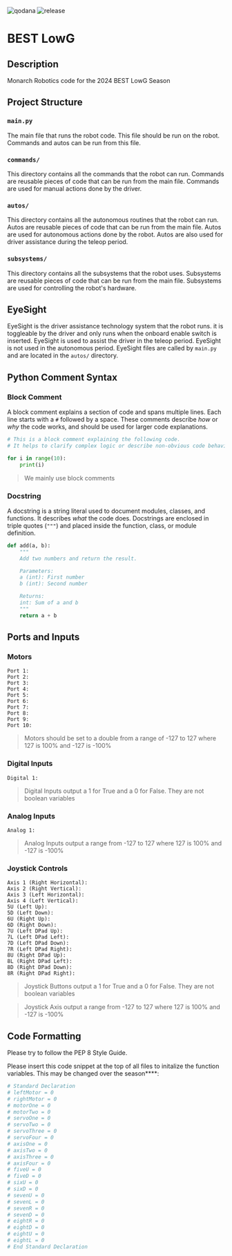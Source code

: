 ![qodana](https://gitlab.com/monarch-robotics/best-lowg/best-lowg/badges/main/pipeline.svg) ![release](https://gitlab.com/monarch-robotics/best-lowg/best-lowg/-/badges/release.svg)
# BEST LowG
## **Description**
Monarch Robotics code for the 2024 BEST LowG Season
## **Project Structure**
### `main.py`
The main file that runs the robot code. This file should be run on the robot.
Commands and autos can be run from this file.
### `commands/`
This directory contains all the commands that the robot can run. Commands are reusable pieces of code that can be run from the main file. Commands are used for manual actions done by the driver.
### `autos/`
This directory contains all the autonomous routines that the robot can run. Autos are reusable pieces of code that can be run from the main file. Autos are used for autonomous actions done by the robot. Autos are also used for driver assistance during the teleop period.
### `subsystems/`
This directory contains all the subsystems that the robot uses. Subsystems are reusable pieces of code that can be run from the main file. Subsystems are used for controlling the robot's hardware.
## **EyeSight**
EyeSight is the driver assistance technology system that the robot runs. it is toggleable by the driver and only runs when the onboard enable switch is inserted. EyeSight is used to assist the driver in the teleop period. EyeSight is not used in the autonomous period. EyeSight files are called by `main.py` and are located in the `autos/` directory.
## **Python Comment Syntax**
### Block Comment
A block comment explains a section of code and spans multiple lines. Each line starts with a `#` followed by a space. These comments describe *how* or *why* the code works, and should be used for larger code explanations.

```python
# This is a block comment explaining the following code.
# It helps to clarify complex logic or describe non-obvious code behavior.

for i in range(10):
    print(i)
```
> We mainly use block comments
### Docstring
A docstring is a string literal used to document modules, classes, and functions. It describes *what* the code does. Docstrings are enclosed in triple quotes (`"""`) and placed inside the function, class, or module definition.

```python
def add(a, b):
    """
    Add two numbers and return the result.

    Parameters:
    a (int): First number
    b (int): Second number

    Returns:
    int: Sum of a and b
    """
    return a + b
```

## **Ports and Inputs**
### Motors
```text
Port 1:  
Port 2:  
Port 3:  
Port 4:  
Port 5:  
Port 6:  
Port 7:  
Port 8:  
Port 9:  
Port 10: 
```
> Motors should be set to a double from a range of -127 to 127 where 127 is 100% and -127 is -100%
### Digital Inputs
```text
Digital 1: 
```
> Digital Inputs output a 1 for True and a 0 for False. They are not boolean variables
### Analog Inputs
```text
Analog 1: 
```
> Analog Inputs output a range from -127 to 127 where 127 is 100% and -127 is -100%
### Joystick Controls
```text
Axis 1 (Right Horizontal):  
Axis 2 (Right Vertical):    
Axis 3 (Left Horizontal):   
Axis 4 (Left Vertical):     
5U (Left Up):               
5D (Left Down):             
6U (Right Up):              
6D (Right Down):            
7U (Left DPad Up):          
7L (Left DPad Left):        
7D (Left DPad Down):        
7R (Left DPad Right):       
8U (Right DPad Up):         
8L (Right DPad Left):       
8D (Right DPad Down):       
8R (Right DPad Right):      
```
> Joystick Buttons output a 1 for True and a 0 for False. They are not boolean variables

> Joystick Axis output a range from -127 to 127 where 127 is 100% and -127 is -100%
## **Code Formatting**
Please try to follow the PEP 8 Style Guide. 

Please insert this code snippet at the top of all files to initalize the function variables. This may be changed over the season****:
```python
# Standard Declaration
# leftMotor = 0
# rightMotor = 0
# motorOne = 0
# motorTwo = 0
# servoOne = 0
# servoTwo = 0
# servoThree = 0
# servoFour = 0
# axisOne = 0
# axisTwo = 0
# axisThree = 0
# axisFour = 0
# fiveU = 0
# fiveD = 0
# sixU = 0
# sixD = 0
# sevenU = 0
# sevenL = 0
# sevenR = 0
# sevenD = 0
# eightR = 0
# eightD = 0
# eightU = 0
# eightL = 0
# End Standard Declaration
```